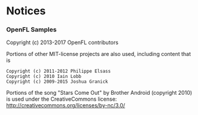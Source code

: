 Notices
=======

### OpenFL Samples
Copyright (c) 2013-2017 OpenFL contributors

Portions of other MIT-license projects are also used, including content that is

    Copyright (c) 2011-2012 Philippe Elsass
    Copyright (c) 2010 Iain Lobb
    Copyright (c) 2009-2015 Joshua Granick

Portions of the song "Stars Come Out" by Brother Android (copyright 2010) is used
under the CreativeCommons license: http://creativecommons.org/licenses/by-nc/3.0/
